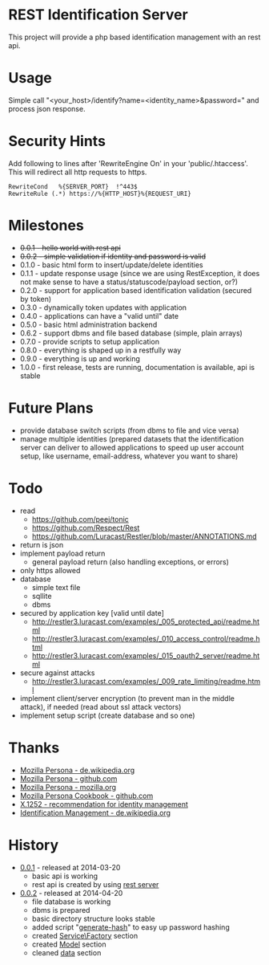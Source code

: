 # REST Identification Server

This project will provide a php based identification management with an rest api.

# Usage

Simple call "<your_host>/identify?name=<identity_name>&password=<password>" and process json response.

# Security Hints

Add following to lines after 'RewriteEngine On' in your 'public/.htaccess'.
This will redirect all http requests to https.

    RewriteCond   %{SERVER_PORT}  !^443$
    RewriteRule (.*) https://%{HTTP_HOST}%{REQUEST_URI}

# Milestones

* ~~0.0.1 -   hello world with rest api~~
* ~~0.0.2 -   simple validation if identity and password is valid~~
* 0.1.0 -   basic html form to insert/update/delete identities
* 0.1.1 -   update response usage (since we are using RestException, it does not make sense to have a status/statuscode/payload section, or?)
* 0.2.0 -   support for application based identification validation (secured by token)
* 0.3.0 -   dynamically token updates with application
* 0.4.0 -   applications can have a "valid until" date
* 0.5.0 -   basic html administration backend
* 0.6.2 -   support dbms and file based database (simple, plain arrays)
* 0.7.0 -   provide scripts to setup application
* 0.8.0 -   everything is shaped up in a restfully way
* 0.9.0 -   everything is up and working
* 1.0.0 -   first release, tests are running, documentation is available, api is stable

# Future Plans

* provide database switch scripts (from dbms to file and vice versa)
* manage multiple identities (prepared datasets that the identification server can deliver to allowed applications to speed up user account setup, like username, email-address, whatever you want to share)

# Todo

* read
    * https://github.com/peej/tonic
    * https://github.com/Respect/Rest
    * https://github.com/Luracast/Restler/blob/master/ANNOTATIONS.md
* return is json
* implement payload return
    * general payload return (also handling exceptions, or errors)
* only https allowed
* database
    * simple text file
    * sqllite
    * dbms
* secured by application key [valid until date]
    * http://restler3.luracast.com/examples/_005_protected_api/readme.html
    * http://restler3.luracast.com/examples/_010_access_control/readme.html
    * http://restler3.luracast.com/examples/_015_oauth2_server/readme.html
* secure against attacks
    * http://restler3.luracast.com/examples/_009_rate_limiting/readme.html
* implement client/server encryption (to prevent man in the middle attack), if needed (read about ssl attack vectors)
* implement setup script (create database and so one)

# Thanks

* [Mozilla Persona - de.wikipedia.org](http://de.wikipedia.org/wiki/Mozilla_Persona)
* [Mozilla Persona - github.com](https://github.com/mozilla/persona)
* [Mozilla Persona - mozilla.org](https://developer.mozilla.org/en-US/Persona?redirectlocale=en-US&redirectslug=Persona)
* [Mozilla Persona Cookbook - github.com](https://github.com/mozilla/browserid-cookbook/tree/master/php)
* [X.1252 - recommendation for identity management](http://www.itu.int/rec/T-REC-X/recommendation.asp?lang=en&parent=T-REC-X.1252)
* [Identification Management - de.wikipedia.org](http://de.wikipedia.org/wiki/Identit%C3%A4tsmanagement)

# History

* [0.0.1](https://github.com/stevleibelt/identification_server/tree/0.0.1) - released at 2014-03-20
    * basic api is working
    * rest api is created by using [rest server](https://github.com/stevleibelt/RestServer)
* [0.0.2](https://github.com/stevleibelt/identification_server/tree/0.0.2) - released at 2014-04-20
    * file database is working
    * dbms is prepared
    * basic directory structure looks stable
    * added script "[generate-hash](https://github.com/stevleibelt/identification_server/blob/master/script/generate-hash.php)" to easy up password hashing
    * created [Service\Factory](https://github.com/stevleibelt/identification_server/blob/master/application/Service/Factory) section
    * created [Model](https://github.com/stevleibelt/identification_server/blob/master/application/Model) section
    * cleaned [data](https://github.com/stevleibelt/identification_server/blob/master/data) section
